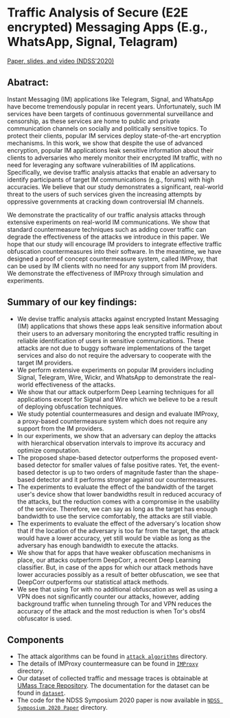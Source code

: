 # Traffic Analysis of Secure (E2E encrypted) Messaging Apps (E.g., WhatsApp, Signal, Telagram)


[Paper, slides, and video (NDSS'2020)](https://www.ndss-symposium.org/ndss-paper/practical-traffic-analysis-attacks-on-secure-messaging-applications/)


## Abatract:

Instant Messaging (IM) applications like Telegram, Signal, and WhatsApp have become tremendously popular in recent years.
Unfortunately, such IM services have been  targets of continuous  governmental surveillance and censorship, as these services are home to public and private communication channels on socially and politically sensitive topics.
To protect their clients,
  popular IM services deploy state-of-the-art encryption mechanisms.
In this work, we show that despite the use of advanced encryption, popular IM applications leak sensitive information about their clients to adversaries who merely monitor their encrypted IM traffic, with no need for leveraging any software vulnerabilities of IM applications.
Specifically, we devise traffic analysis attacks that enable an adversary to identify  participants of target IM communications (e.g., forums) with  high accuracies.
We believe that our study demonstrates  a significant, real-world threat to the users of such services
given the increasing attempts by oppressive governments at cracking down controversial IM channels.


We demonstrate the practicality of  our traffic analysis attacks through extensive experiments on real-world IM communications. We show that standard  countermeasure techniques such as adding cover traffic  can degrade the effectiveness of the attacks we introduce in this paper.
We hope that our study will encourage IM providers to integrate effective  traffic obfuscation countermeasures into their software.
In the meantime, we have designed
a proof of concept countermeasure system, called  IMProxy, that can be used by IM clients  with no need for any support from IM providers. We demonstrate the effectiveness of IMProxy through simulation and experiments.

## Summary of our key findings: 

- We devise traffic analysis attacks against encrypted Instant Messaging (IM) applications that shows these apps leak sensitive information about their users to an adversary monitoring the encrypted traffic resulting in reliable identification of users in sensitive communications. These attacks are not due to buggy software implementations of the target services and also do not require the adversary to cooperate with the target IM providers.
- We perform extensive experiments on popular IM providers including Signal, Telegram, Wire, Wickr, and WhatsApp to demonstrate the real-world effectiveness of the attacks.
- We show that our attack outperform Deep Learning techniques for all applications except for Signal and Wire which we believe to be a result of deploying obfuscation techniques.
- We study potential countermeasures and design and evaluate IMProxy, a proxy-based countermeasure system which does not require any support from the IM providers.
- In our experiments, we show that an adversary can deploy the attacks with hierarchical observation intervals to improve its accuracy and optimize computation.
- The proposed shape-based detector outperforms the proposed event-based detector for smaller values of false positive rates. Yet, the event-based detector is up to two orders of magnitude faster than the shape-based detector and it performs stronger against our countermeasures.
- The experiments to evaluate the effect of the bandwidth of the target user's device show that lower bandwidths result in reduced accuracy of the attacks, but the reduction comes with a compromise in the usability of the service. Therefore, we can say as long as the target has enough bandwidth to use the service comfortably, the attacks are still viable.
- The experiments to evaluate the effect of the adversary's location show that if the location of the adversary is too far from the target, the attack would have a lower accuracy, yet still would be viable as long as the adversary has enough bandwidth to execute the attacks.
- We show that for apps that have weaker obfuscation mechanisms in place, our attacks outperform DeepCorr, a recent Deep Learning classifier. But, in case of the apps for which our attack methods have lower accuracies possibly as a result of better obfuscation, we see that DeepCorr outperforms our statistical attack methods.
- We see that using Tor with no additional obfuscation as well as using a VPN does not significantly counter our attacks, however, adding background traffic when tunneling through Tor and VPN reduces the accuracy of the attack and the most reduction is when Tor's obsf4 obfuscator is used.

## Components

- The attack algorithms can be found in [`attack algorithms`](./attack%20algorithms) directory.
- The details of IMProxy countermeasure can be found in [`IMProxy`](./IMProxy) directory.
- Our dataset of collected traffic and message traces is obtainable at [UMass Trace Repository](https://traces.cs.umass.edu/). The documentation for the dataset can be found in [`dataset`](./dataset/).
- The code for the NDSS Symposium 2020 paper is now available in [`NDSS Symposium 2020 Paper`](NDSS%20Symposium%202020%20Paper) directory.
